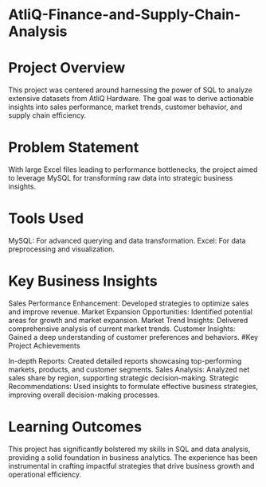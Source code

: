 # AtliQ-Finance-and-Supply-Chain-Analysis
# Project Overview

This project was centered around harnessing the power of SQL to analyze extensive datasets from AtliQ Hardware. The goal was to derive actionable insights into sales performance, market trends, customer behavior, and supply chain efficiency.

# Problem Statement

With large Excel files leading to performance bottlenecks, the project aimed to leverage MySQL for transforming raw data into strategic business insights.

# Tools Used

MySQL: For advanced querying and data transformation.
Excel: For data preprocessing and visualization.
# Key Business Insights

Sales Performance Enhancement: Developed strategies to optimize sales and improve revenue.
Market Expansion Opportunities: Identified potential areas for growth and market expansion.
Market Trend Insights: Delivered comprehensive analysis of current market trends.
Customer Insights: Gained a deep understanding of customer preferences and behaviors.
#Key Project Achievements

In-depth Reports: Created detailed reports showcasing top-performing markets, products, and customer segments.
Sales Analysis: Analyzed net sales share by region, supporting strategic decision-making.
Strategic Recommendations: Used insights to formulate effective business strategies, improving overall decision-making processes.
# Learning Outcomes

This project has significantly bolstered my skills in SQL and data analysis, providing a solid foundation in business analytics. The experience has been instrumental in crafting impactful strategies that drive business growth and operational efficiency.

